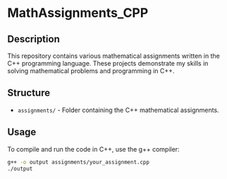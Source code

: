 # MathAssignments_CPP

## Description
This repository contains various mathematical assignments written in the C++ programming language. These projects demonstrate my skills in solving mathematical problems and programming in C++.

## Structure
- `assignments/` - Folder containing the C++ mathematical assignments.

## Usage
To compile and run the code in C++, use the g++ compiler:

```bash
g++ -o output assignments/your_assignment.cpp
./output


